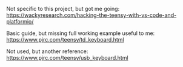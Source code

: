 Not specific to this project, but got me going:
https://wackyresearch.com/hacking-the-teensy-with-vs-code-and-platformio/

Basic guide, but missing full working example useful to me:
https://www.pjrc.com/teensy/td_keyboard.html

Not used, but another reference:
https://www.pjrc.com/teensy/usb_keyboard.html
